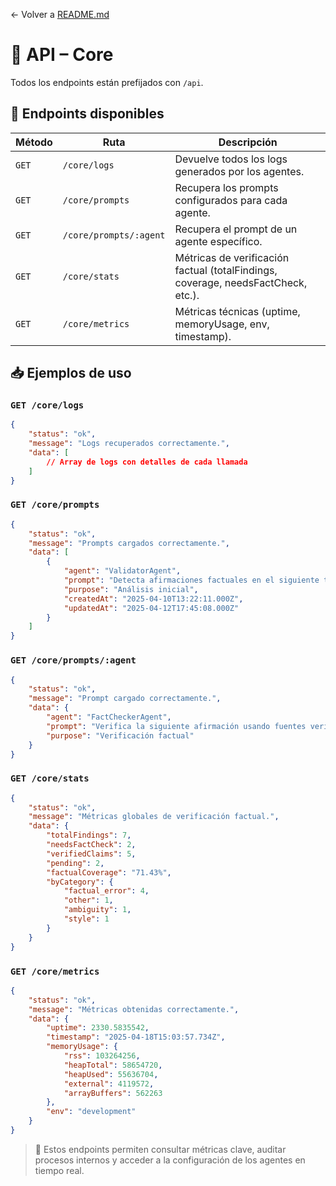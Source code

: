 ← Volver a [README.md](../README.md)

# 📡 API – Core

Todos los endpoints están prefijados con `/api`.

## 🧾 Endpoints disponibles

| Método | Ruta                   | Descripción                                                                       |
| ------ | ---------------------- | --------------------------------------------------------------------------------- |
| `GET`  | `/core/logs`           | Devuelve todos los logs generados por los agentes.                                |
| `GET`  | `/core/prompts`        | Recupera los prompts configurados para cada agente.                               |
| `GET`  | `/core/prompts/:agent` | Recupera el prompt de un agente específico.                                       |
| `GET`  | `/core/stats`          | Métricas de verificación factual (totalFindings, coverage, needsFactCheck, etc.). |
| `GET`  | `/core/metrics`        | Métricas técnicas (uptime, memoryUsage, env, timestamp).                          |

## 📥 Ejemplos de uso

### `GET /core/logs`

```json
{
    "status": "ok",
    "message": "Logs recuperados correctamente.",
    "data": [
        // Array de logs con detalles de cada llamada
    ]
}
```

### `GET /core/prompts`

```json
{
    "status": "ok",
    "message": "Prompts cargados correctamente.",
    "data": [
        {
            "agent": "ValidatorAgent",
            "prompt": "Detecta afirmaciones factuales en el siguiente texto...",
            "purpose": "Análisis inicial",
            "createdAt": "2025-04-10T13:22:11.000Z",
            "updatedAt": "2025-04-12T17:45:08.000Z"
        }
    ]
}
```

### `GET /core/prompts/:agent`

```json
{
    "status": "ok",
    "message": "Prompt cargado correctamente.",
    "data": {
        "agent": "FactCheckerAgent",
        "prompt": "Verifica la siguiente afirmación usando fuentes verificables...",
        "purpose": "Verificación factual"
    }
}
```

### `GET /core/stats`

```json
{
    "status": "ok",
    "message": "Métricas globales de verificación factual.",
    "data": {
        "totalFindings": 7,
        "needsFactCheck": 2,
        "verifiedClaims": 5,
        "pending": 2,
        "factualCoverage": "71.43%",
        "byCategory": {
            "factual_error": 4,
            "other": 1,
            "ambiguity": 1,
            "style": 1
        }
    }
}
```

### `GET /core/metrics`

```json
{
    "status": "ok",
    "message": "Métricas obtenidas correctamente.",
    "data": {
        "uptime": 2330.5835542,
        "timestamp": "2025-04-18T15:03:57.734Z",
        "memoryUsage": {
            "rss": 103264256,
            "heapTotal": 58654720,
            "heapUsed": 55636704,
            "external": 4119572,
            "arrayBuffers": 562263
        },
        "env": "development"
    }
}
```

> 📌 Estos endpoints permiten consultar métricas clave, auditar procesos internos y acceder a la configuración de los agentes en tiempo real.
